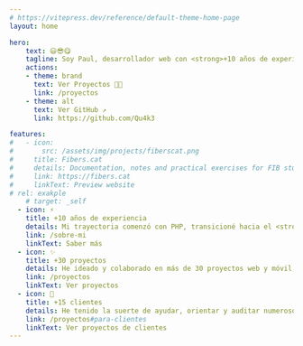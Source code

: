 ```yaml
---
# https://vitepress.dev/reference/default-theme-home-page
layout: home

hero:
    text: 😃😎😋
    tagline: Soy Paul, desarrollador web con <strong>+10 años de experiencia</strong> en ámbitos como el Marketing, el SEO, el Diseño, la Maquetación y el Desarrollo. 
    actions:
    - theme: brand
      text: Ver Proyectos 🧑‍💻
      link: /proyectos
    - theme: alt
      text: Ver GitHub ↗
      link: https://github.com/Qu4k3

features:
#   - icon: 
#       src: /assets/img/projects/fiberscat.png
#     title: Fibers.cat
#     details: Documentation, notes and practical exercises for FIB students (Faculty of Computer Science Barcelona)
#     link: https://fibers.cat
#     linkText: Preview website
# rel: exakple
    # target: _self
  - icon: ⚡️
    title: +10 años de experiencia
    details: Mi trayectoria comenzó con PHP, transicioné hacia el <strong>desarrollo web y móvil con JavaScript y React</strong>, especializándome en la creación de interfaces de usuario y experiencias únicas.
    link: /sobre-mi
    linkText: Saber más  
  - icon: ✨
    title: +30 proyectos
    details: He ideado y colaborado en más de 30 proyectos web y móvil, siempre con el objetivo de resolver necesidades reales y brindar soluciones prácticas y accesibles.
    link: /proyectos
    linkText: Ver proyectos
  - icon: 🙋
    title: +15 clientes
    details: He tenido la suerte de ayudar, orientar y auditar numerosos proyectos de emprendedores, dueños de tiendas online, etc. Ofreciendo apoyo, saber y acompañamiento en el proceso de migración o creación de sus productos.
    link: /proyectos#para-clientes
    linkText: Ver proyectos de clientes
---
```

